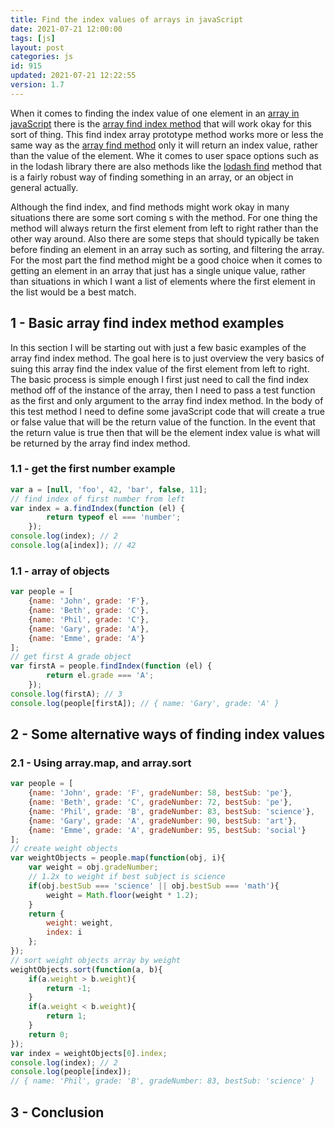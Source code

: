 ```yaml
---
title: Find the index values of arrays in javaScript
date: 2021-07-21 12:00:00
tags: [js]
layout: post
categories: js
id: 915
updated: 2021-07-21 12:22:55
version: 1.7
---
```


When it comes to finding the index value of one element in an [array in javaScript](/2018/12/10/js-array/) there is the [array find index method](https://developer.mozilla.org/en-US/docs/Web/JavaScript/Reference/Global_Objects/Array/findIndex) that will work okay for this sort of thing. This find index array prototype method works more or less the same way as the [array find method](/2021/07/19/js-array-find/) only it will return an index value, rather than the value of the element. Whe it comes to user space options such as in the lodash library there are also methods like the [lodash find](/2017/09/14/lodash-find/) method that is a fairly robust way of finding something in an array, or an object in general actually.

Although the find index, and find methods might work okay in many situations there are some sort coming s with the method. For one thing the method will always return the first element from left to right rather than the other way around. Also there are some steps that should typically be taken before finding an element in an array such as sorting, and filtering the array. For the most part the find method might be a good choice when it comes to getting an element in an array that just has a single unique value, rather than situations in which I want a list of elements where the first element in the list would be a best match.

<!-- more -->


## 1 - Basic array find index method examples

In this section I will be starting out with just a few basic examples of the array find index method. The goal here is to just overview the very basics of suing this array find the index value of the first element from left to right. The basic process is simple enough I first just need to call the find index method off of the instance of the array, then I need to pass a test function as the first and only argument to the array find index method. In the body of this test method I need to define some javaScript code that will create a true or false value that will be the return value of the function. In the event that the return value is true then that will be the element index value is what will be returned by the array find index method.

### 1.1 - get the first number example

```js
var a = [null, 'foo', 42, 'bar', false, 11];
// find index of first number from left
var index = a.findIndex(function (el) {
        return typeof el === 'number';
    });
console.log(index); // 2
console.log(a[index]); // 42
```

### 1.1 - array of objects

```js
var people = [
    {name: 'John', grade: 'F'},
    {name: 'Beth', grade: 'C'},
    {name: 'Phil', grade: 'C'},
    {name: 'Gary', grade: 'A'},
    {name: 'Emme', grade: 'A'}
];
// get first A grade object
var firstA = people.findIndex(function (el) {
        return el.grade === 'A';
    });
console.log(firstA); // 3
console.log(people[firstA]); // { name: 'Gary', grade: 'A' }
```

## 2 - Some alternative ways of finding index values

### 2.1 - Using array.map, and array.sort

```js
var people = [
    {name: 'John', grade: 'F', gradeNumber: 58, bestSub: 'pe'},
    {name: 'Beth', grade: 'C', gradeNumber: 72, bestSub: 'pe'},
    {name: 'Phil', grade: 'B', gradeNumber: 83, bestSub: 'science'},
    {name: 'Gary', grade: 'A', gradeNumber: 90, bestSub: 'art'},
    {name: 'Emme', grade: 'A', gradeNumber: 95, bestSub: 'social'}
];
// create weight objects
var weightObjects = people.map(function(obj, i){
    var weight = obj.gradeNumber;
    // 1.2x to weight if best subject is science
    if(obj.bestSub === 'science' || obj.bestSub === 'math'){
        weight = Math.floor(weight * 1.2);
    }
    return {
        weight: weight,
        index: i
    };
});
// sort weight objects array by weight
weightObjects.sort(function(a, b){
    if(a.weight > b.weight){
        return -1;
    }
    if(a.weight < b.weight){
        return 1;
    }
    return 0;
});
var index = weightObjects[0].index;
console.log(index); // 2
console.log(people[index]);
// { name: 'Phil', grade: 'B', gradeNumber: 83, bestSub: 'science' }
```

## 3 - Conclusion

